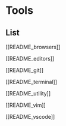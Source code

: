 # Tools


## List

[[README_browsers]]

[[README_editors]]

[[README_git]]

[[README_terminal]]

[[README_utility]]

[[README_vim]]

[[README_vscode]]